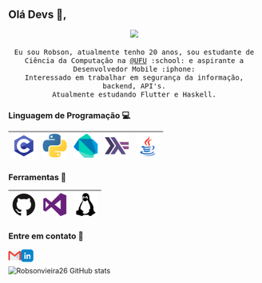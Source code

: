 ## Olá Devs :wave:, 
<p align="center">
  <samp>
  <img src="https://octodex.github.com/images/codercat.jpg" width=200>
<br><br>
    Eu sou Robson, atualmente tenho 20 anos, sou estudante de Ciência da Computação na <a href="http://www.ufu.br/">@UFU</a> :school: e aspirante a Desenvolvedor Mobile :iphone: </a> <br>Interessado em trabalhar em segurança da informação, backend, API's.
    <br>Atualmente estudando Flutter e Haskell.
  </samp>
</p>





### Linguagem de Programação :computer:
|<img src="https://raw.githubusercontent.com/Robsonvieira26/Robsonvieira26/master/src/c.png">|<img src="https://raw.githubusercontent.com/Robsonvieira26/Robsonvieira26/master/src/python.png">|<img src="https://raw.githubusercontent.com/Robsonvieira26/Robsonvieira26/master/src/Dart.png" width=48>|<img src="https://raw.githubusercontent.com/Robsonvieira26/Robsonvieira26/master/src/Haskell.png" width=48>|<img src="https://raw.githubusercontent.com/Robsonvieira26/Robsonvieira26/master/src/java.png">|
|:---:|:---:|:---:|:---:|:---:|

### Ferramentas :rocket:
|<img src="https://raw.githubusercontent.com/Robsonvieira26/Robsonvieira26/master/src/tools/github.png">|<img src="https://raw.githubusercontent.com/Robsonvieira26/Robsonvieira26/master/src/tools/visualstudio.png">|<img src="https://raw.githubusercontent.com/Robsonvieira26/Robsonvieira26/master/src/tools/linux.png">|
|:---:|:---:|:---:|

### Entre em contato :speech_balloon:

<a href="mailto:robsonvieirajr@protonmail.com?Subject=Contato%20do%Github"><img align="left" alt="Email de Robson" width="25px" src="https://raw.githubusercontent.com/Robsonvieira26/Robsonvieira26/master/src/contact/gmail.png" /></a> <a href="https://www.linkedin.com/in/robson-vieira-a1ba951a7/"><img align="left" alt="Linkedin de Robson" width="25px" src="https://raw.githubusercontent.com/Robsonvieira26/Robsonvieira26/master/src/contact/linkedin.png"/></a>
<br><br>
![Robsonvieira26 GitHub stats](https://github-readme-stats.vercel.app/api?username=robsonvieira26&count_private=true&show_icons=true)
